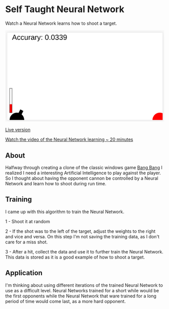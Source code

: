 # Self Taught Neural Network

Watch a Neural Network learns how to shoot a target.

![screenshot](screenshot.png)

[Live version](https://victorribeiro.com/bangBangML)

[Watch the video of the Neural Network learning ~ 20 minutes](https://www.youtube.com/watch?v=3FB92OOYqPI)

## About

Halfway through creating a clone of the classic windows game [Bang Bang](https://archive.org/details/win3_BANGBANG) I realized I need a interesting Artificial Intelligence to play against the player. So I thought about having the opponent cannon be controlled by a Neural Network and learn how to shoot during run time. 


## Training

I came up with this algorithm to train the Neural Network. 

1 - Shoot it at random

2 - If the shot was to the left of the target, adjust the weights to the right and vice and versa. On this step I'm not saving the training data, as I don't care for a miss shot.

3 - After a hit, collect the data and use it to further train the Neural Network. This data is stored as it is a good example of how to shoot a target.  

## Application

I'm thinking about using different iterations of the trained Neural Network to use as a difficult level. Neural Networks trained for a short while would be the first opponents while the Neural Network that ware trained for a long period of time would come last, as a more hard opponent.
